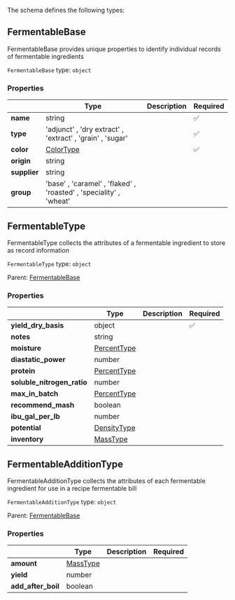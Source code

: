 The schema defines the following types:

## FermentableBase 

FermentableBase provides unique properties to identify individual records of fermentable ingredients

`FermentableBase` type: `object`



### Properties

|   |Type|Description|Required|
|---|----|-----------|--------|
| **name** | string|  | :white_check_mark: |
| **type** |  'adjunct'  , 'dry extract'  , 'extract'  , 'grain'  , 'sugar' |  | :white_check_mark: |
| **color** | [ColorType](measureable_units.json.md#colortype)|  | :white_check_mark: |
| **origin** | string|  |  |
| **supplier** | string|  |  |
| **group** |  'base'  , 'caramel'  , 'flaked'  , 'roasted'  , 'speciality'  , 'wheat' |  |  |

## FermentableType 

FermentableType collects the attributes of a fermentable ingredient to store as record information

`FermentableType` type: `object`

Parent: [FermentableBase](#fermentablebase)

### Properties

|   |Type|Description|Required|
|---|----|-----------|--------|
| **yield_dry_basis** | object|  | :white_check_mark: |
| **notes** | string|  |  |
| **moisture** | [PercentType](measureable_units.json.md#percenttype)|  |  |
| **diastatic_power** | number|  |  |
| **protein** | [PercentType](measureable_units.json.md#percenttype)|  |  |
| **soluble_nitrogen_ratio** | number|  |  |
| **max_in_batch** | [PercentType](measureable_units.json.md#percenttype)|  |  |
| **recommend_mash** | boolean|  |  |
| **ibu_gal_per_lb** | number|  |  |
| **potential** | [DensityType](measureable_units.json.md#densitytype)|  |  |
| **inventory** | [MassType](measureable_units.json.md#masstype)|  |  |

## FermentableAdditionType 

FermentableAdditionType collects the attributes of each fermentable ingredient for use in a recipe fermentable bill

`FermentableAdditionType` type: `object`

Parent: [FermentableBase](#fermentablebase)

### Properties

|   |Type|Description|Required|
|---|----|-----------|--------|
| **amount** | [MassType](measureable_units.json.md#masstype)|  |  |
| **yield** | number|  |  |
| **add_after_boil** | boolean|  |  |


